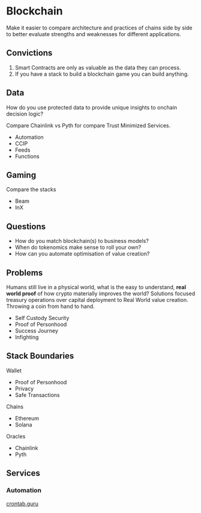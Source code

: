 # Blockchain

Make it easier to compare architecture and practices of chains side by side to better evaluate strengths and weaknesses for different applications.

## Convictions

1. Smart Contracts are only as valuable as the data they can process.
2. If you have a stack to build a blockchain game you can build anything.

## Data

How do you use protected data to provide unique insights to onchain decision logic?

Compare Chainlink vs Pyth for compare Trust Minimized Services.

- Automation
- CCIP
- Feeds
- Functions

## Gaming

Compare the stacks

- Beam
- InX

## Questions

- How do you match blockchain(s) to business models?
- When do tokenomics make sense to roll your own?
- How can you automate optimisation of value creation?

## Problems

Humans still live in a physical world, what is the easy to understand, **real world proof** of how crypto materially improves the world? Solutions focused treasury operations over capital deployment to Real World value creation. Throwing a coin from hand to hand.

- Self Custody Security
- Proof of Personhood
- Success Journey
- Infighting

## Stack Boundaries

Wallet

- Proof of Personhood
- Privacy
- Safe Transactions

Chains

- Ethereum
- Solana

Oracles

- Chainlink
- Pyth

## Services

### Automation

[crontab.guru](https://crontab.guru/)
